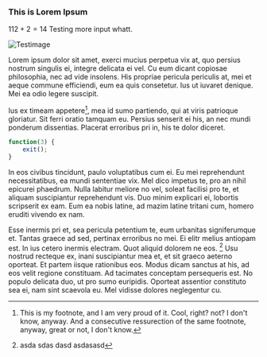 ### This is Lorem Ipsum

$1 12+2=14$ Testing more input whatt.

[](http://www.wolfvollprecht.de/)

![Testimage](file:///home/wolf/logos.png)

Lorem ipsum dolor sit amet, exerci mucius perpetua vix at, quo persius nostrum singulis ei, integre delicata ei vel. Cu eum dicant copiosae philosophia, nec ad vide insolens. His propriae pericula periculis at, mei et aeque commune efficiendi, eum ea quis consetetur. Ius ut iuvaret denique. Mei ea odio legere suscipit.

Ius ex timeam appetere[^1], mea id sumo partiendo, qui at viris patrioque gloriatur. Sit ferri oratio tamquam eu. Persius senserit ei his, an nec mundi ponderum dissentias. Placerat erroribus pri in, his te dolor diceret.

```javascript
function(3) {
	exit();
}
```

In eos civibus tincidunt, paulo voluptatibus cum ei. Eu mei reprehendunt necessitatibus, ea mundi sententiae vix. Mel dico impetus te, pro an nihil epicurei phaedrum. Nulla labitur meliore no vel, soleat facilisi pro te, et aliquam suscipiantur reprehendunt vis. Duo minim explicari ei, lobortis scripserit ex eam. Eum ea nobis latine, ad mazim latine tritani cum, homero eruditi vivendo ex nam.

Esse inermis pri et, sea pericula petentium te, eum urbanitas signiferumque et. Tantas graece ad sed, pertinax erroribus no mei. Ei elitr melius antiopam est. In ius cetero inermis electram. Quot aliquid dolorem ne eos.
[^2]
Usu nostrud recteque ex, inani suscipiantur mea et, et sit graeco aeterno oporteat. Et partem iisque rationibus eos. Modus dicam sanctus at his, ad eos velit regione constituam. Ad tacimates conceptam persequeris est. No populo delicata duo, ut pro sumo euripidis. Oporteat assentior constituto sea ei, nam sint scaevola eu. Mel vidisse dolores neglegentur cu.

[^1]: This is my footnote, and I am very proud of it. Cool, right? not? I don't know, anyway.
	And a consecutive ressurection of the same footnote, anyway, great or not, I don't know.

[^2]: asda sdas dasd asdasasd